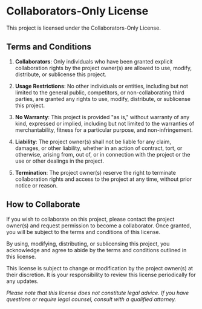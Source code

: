 # Collaborators-Only License

This project is licensed under the Collaborators-Only License.

## Terms and Conditions

1. **Collaborators**: Only individuals who have been granted explicit collaboration rights by the project owner(s) are allowed to use, modify, distribute, or sublicense this project.

2. **Usage Restrictions**: No other individuals or entities, including but not limited to the general public, competitors, or non-collaborating third parties, are granted any rights to use, modify, distribute, or sublicense this project.

3. **No Warranty**: This project is provided "as is," without warranty of any kind, expressed or implied, including but not limited to the warranties of merchantability, fitness for a particular purpose, and non-infringement.

4. **Liability**: The project owner(s) shall not be liable for any claim, damages, or other liability, whether in an action of contract, tort, or otherwise, arising from, out of, or in connection with the project or the use or other dealings in the project.

5. **Termination**: The project owner(s) reserve the right to terminate collaboration rights and access to the project at any time, without prior notice or reason.

## How to Collaborate

If you wish to collaborate on this project, please contact the project owner(s) and request permission to become a collaborator. Once granted, you will be subject to the terms and conditions of this license.

By using, modifying, distributing, or sublicensing this project, you acknowledge and agree to abide by the terms and conditions outlined in this license.

This license is subject to change or modification by the project owner(s) at their discretion. It is your responsibility to review this license periodically for any updates.

*Please note that this license does not constitute legal advice. If you have questions or require legal counsel, consult with a qualified attorney.*
